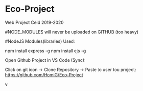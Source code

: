 # Eco-Project
Web Project Ceid 2019-2020

#NODE_MODULES will never be uploaded on GITHUB (too heavy)



#NodeJS Modules(libraries) Used:

npm install express -g
npm install ejs -g

Open Github Project in VS Code (Sync):

Click on git icon -> Clone Repository -> Paste to user tou project: https://github.com/HomiG/Eco-Project









v
